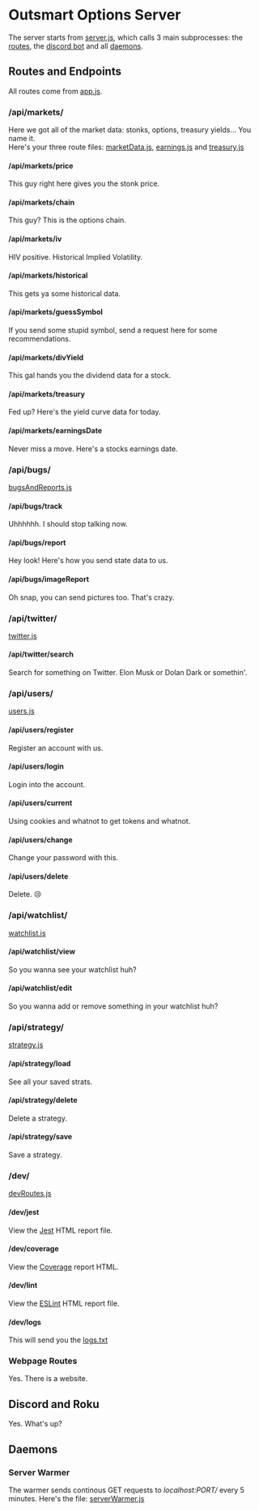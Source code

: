 # Outsmart Options Server

The server starts from [server.js](server.js), which calls 3 main subprocesses: the [routes](#routes-and-endpoints), the [discord bot](#discord-and-roku) and all [daemons](#daemons). 

## Routes and Endpoints
 
All routes come from [app.js](app.js). 

### /api/markets/

Here we got all of the market data: stonks, options, treasury yields... You name it.  
Here's your three route files:
[marketData.js](routes/marketData.js),
[earnings.js](routes/earnings.js) and
[treasury.js](routes/treasury.js)

#### /api/markets/price
This guy right here gives you the stonk price. 
#### /api/markets/chain
This guy? This is the options chain.
#### /api/markets/iv
HIV positive. Historical Implied Volatility.
#### /api/markets/historical
This gets ya some historical data.
#### /api/markets/guessSymbol
If you send some stupid symbol, send a request here for some recommendations.
#### /api/markets/divYield
This gal hands you the dividend data for a stock.
#### /api/markets/treasury
Fed up? Here's the yield curve data for today.
#### /api/markets/earningsDate
Never miss a move. Here's a stocks earnings date.

### /api/bugs/

[bugsAndReports.js](routes/bugsAndReports.js)

#### /api/bugs/track
Uhhhhhh. I should stop talking now.
#### /api/bugs/report
Hey look! Here's how you send state data to us.
#### /api/bugs/imageReport
Oh snap, you can send pictures too. That's crazy.

### /api/twitter/

[twitter.js](routes/twitter.js)

#### /api/twitter/search
Search for something on Twitter. Elon Musk or Dolan Dark or somethin'.

### /api/users/

[users.js](routes/users.js)

#### /api/users/register
Register an account with us.
#### /api/users/login
Login into the account.
#### /api/users/current
Using cookies and whatnot to get tokens and whatnot.
#### /api/users/change
Change your password with this.
#### /api/users/delete
Delete. 😢

### /api/watchlist/

[watchlist.js](routes/watchlist.js)

#### /api/watchlist/view
So you wanna see your watchlist huh?
#### /api/watchlist/edit
So you wanna add or remove something in your watchlist huh?

### /api/strategy/

[strategy.js](routes/strategy.js)

#### /api/strategy/load
See all your saved strats.
#### /api/strategy/delete
Delete a strategy. 
#### /api/strategy/save
Save a strategy.

### /dev/

[devRoutes.js](routes/devRoutes.js)

#### /dev/jest
View the [Jest](../test/report/index.html) HTML report file.
#### /dev/coverage
View the [Coverage](../coverage/lcov-report/index.html) report HTML. 
#### /dev/lint
View the [ESLint](./eslint/lintOutput.html) HTML report file.
#### /dev/logs
This will send you the [logs.txt](logs/logs.txt)

### Webpage Routes

Yes. There is a website.

## Discord and Roku

Yes. What's up?

## Daemons

### Server Warmer
The warmer sends continous GET requests to *localhost:PORT/* every 5 minutes. Here's the file: [serverWarmer.js](js/serverWarmer.js)